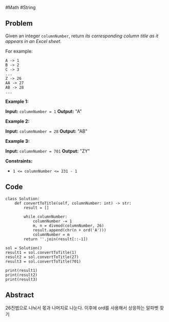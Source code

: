 #Math #String 
## Problem
Given an integer `columnNumber`, return _its corresponding column title as it appears in an Excel sheet_.

For example:

```
A -> 1
B -> 2
C -> 3
...
Z -> 26
AA -> 27
AB -> 28 
...
```

**Example 1:**

**Input:** `columnNumber = 1`
**Output:** "A"

**Example 2:**

**Input:** `columnNumber = 28`
**Output:** "AB"

**Example 3:**

**Input:** `columnNumber = 701`
**Output:** "ZY"

**Constraints:**

- `1 <= columnNumber <= 231 - 1`

## Code
```run-python
class Solution:
    def convertToTitle(self, columnNumber: int) -> str:
        result = []

        while columnNumber:
            columnNumber -= 1
            m, n = divmod(columnNumber, 26)
            result.append(chr(n + ord('A')))
            columnNumber = m
        return ''.join(result[::-1])

sol = Solution() 
result1 = sol.convertToTitle(1) 
result2 = sol.convertToTitle(27) 
result3 = sol.convertToTitle(701) 

print(result1) 
print(result2) 
print(result3)
```
## Abstract
26진법으로 나눠서 몫과 나머지로 나눈다.
이후에 ord를 사용해서 상응하는 알파벳 찾기